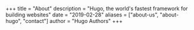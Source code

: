 +++ title = "About" description = "Hugo, the world's fastest framework for building websites" date = "2019-02-28" aliases = ["about-us", "about-hugo", "contact"] author = "Hugo Authors" +++